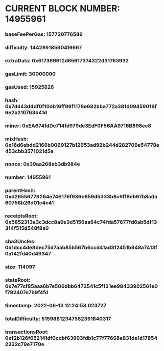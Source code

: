 # CURRENT BLOCK NUMBER: 14955961

### baseFeePerGas: 157720776586
### difficulty: 14428918590416667
### extraData: 0x617369612d65617374322d31763932
### gasLimit: 30000000
### gasUsed: 15925626
### hash: 0x7dd43d4df0f10db16ff96f1176e682bba772a381d09459019f6e2a210763d41d
### miner: 0xEA674fdDe714fd979de3EdF0F56AA9716B898ec8
### mixHash: 0x16d6ebdd2166b0069127b12653ad92b244d282709e54778e453cbb3571021d5e
### nonce: 0x39aa268eb3db984e
### number: 14955961
### parentHash: 0xd26556779264e746176f936e859d5333b8c6ff8eb97b8ada60758b26d01c4c41
### receiptsRoot: 0x5652313a3c3dcc8a9e3d5156aa64c74fda57677fd6ab5df13314f515d548f8a0
### sha3Uncles: 0x1dcc4de8dec75d7aab85b567b6ccd41ad312451b948a7413f0a142fd40d49347
### size: 114097
### stateRoot: 0x7e77cf85aaa6b7e506dbb6472541c5f131ee98433902561e0f782407e7b9f4fd
### timestamp: 2022-06-13 12:24:53.023727
### totalDifficulty: 51598812347582391840317
### transactionsRoot: 0xf2b126f652141df0ccbf63993fdb1c77f77668e831de1d178542322c79e7170e
